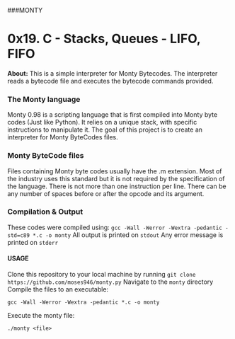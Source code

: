 ###MONTY
# 0x19. C - Stacks, Queues - LIFO, FIFO
**About:** This is a simple interpreter for Monty Bytecodes. The interpreter reads a bytecode file and executes the bytecode commands provided.
### The Monty language
Monty 0.98 is a scripting language that is first compiled into Monty byte codes (Just like Python). It relies on a unique stack, with specific instructions to manipulate it. The goal of this project is to create an interpreter for Monty ByteCodes files.
### Monty ByteCode files
Files containing Monty byte codes usually have the .m extension. Most of the industry uses this standard but it is not required by the specification of the language. There is not more than one instruction per line. There can be any number of spaces before or after the opcode and its argument.
### Compilation & Output
These codes were compiled using: ```gcc -Wall -Werror -Wextra -pedantic -std=c89 *.c -o monty```
All output is printed on ```stdout```
Any error message is printed on ```stderr```
#### USAGE
Clone this repository to your local machine by running ```git clone https://github.com/moses946/monty.py```
Navigate to the ```monty``` directory
Compile the files to an executable:
```console
gcc -Wall -Werror -Wextra -pedantic *.c -o monty
```
Execute the monty file:
```console
./monty <file>
```